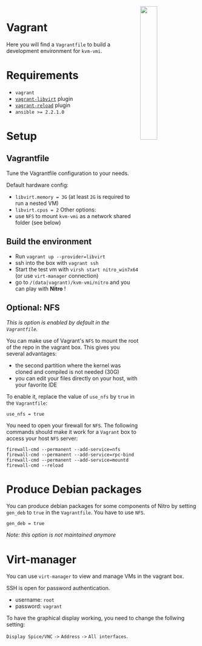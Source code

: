 <img src="https://media.licdn.com/mpr/mpr/AAEAAQAAAAAAAAdYAAAAJGMyOGY0NTA1LWFiOTAtNDE3Yi1iYWRkLTM0MjczNGQ3MzdhNA.png" align="right" width="30%" height="30%"/>

# Vagrant

Here you will find a `Vagrantfile` to build a development environment for `kvm-vmi`.

# Requirements

- `vagrant`
- [`vagrant-libvirt`](https://github.com/vagrant-libvirt/vagrant-libvirt) plugin
- [`vagrant-reload`](https://github.com/aidanns/vagrant-reload) plugin
- `ansible >= 2.2.1.0`

# Setup

## Vagrantfile
Tune the Vagrantfile configuration to your needs.

Default hardware config:
- `libvirt.memory = 3G` (at least `2G` is required to run a nested VM)
- `libvirt.cpus = 2`
Other options:
- use `NFS` to mount `kvm-vmi` as a network shared folder (see below)

## Build the environment

- Run `vagrant up --provider=libvirt`
- ssh into the box with `vagrant ssh`
- Start the test vm with `virsh start nitro_win7x64` (or use `virt-manager` connection)
- go to `/(data|vagrant)/kvm-vmi/nitro` and you can play with **Nitro** !


## Optional: NFS

_This is option is enabled by default in the `Vagrantfile`._

You can make use of Vagrant's `NFS` to mount the root of the repo in the vagrant box.
This gives you several advantages:
- the second partition where the kernel was cloned and compiled is not needed (30G)
- you can edit your files directly on your host, with your favorite IDE

To enable it, replace the value of `use_nfs` by `true` in the `Vagrantfile`:
~~~
use_nfs = true
~~~

You need to open your firewall for `NFS`. The following commands should make it work for a `Vagrant` box
to access your host `NFS` server:

~~~
firewall-cmd --permanent --add-service=nfs
firewall-cmd --permanent --add-service=rpc-bind
firewall-cmd --permanent --add-service=mountd
firewall-cmd --reload
~~~


# Produce Debian packages

You can produce debian packages for some components of Nitro by setting `gen_deb` to `true` in the `Vagrantfile`.
You have to use `NFS`.

~~~
gen_deb = true
~~~

*Note: this option is not maintained anymore*

# Virt-manager

You can use `virt-manager` to view and manage VMs in the vagrant box.

SSH is open for password authentication.
- username: `root`
- password: `vagrant`

To have the graphical display working, you need to change the follwing setting:

`Display Spice/VNC` `->` `Address` `->` `All interfaces`.

